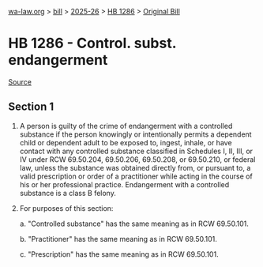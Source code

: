 [wa-law.org](/) > [bill](/bill/) > [2025-26](/bill/2025-26/) > [HB 1286](/bill/2025-26/hb/1286/) > [Original Bill](/bill/2025-26/hb/1286/1/)

# HB 1286 - Control. subst. endangerment

[Source](http://lawfilesext.leg.wa.gov/biennium/2025-26/Pdf/Bills/House%20Bills/1286.pdf)

## Section 1
1. A person is guilty of the crime of endangerment with a controlled substance if the person knowingly or intentionally permits a dependent child or dependent adult to be exposed to, ingest, inhale, or have contact with any controlled substance classified in Schedules I, II, III, or IV under RCW 69.50.204, 69.50.206, 69.50.208, or 69.50.210, or federal law, unless the substance was obtained directly from, or pursuant to, a valid prescription or order of a practitioner while acting in the course of his or her professional practice. Endangerment with a controlled substance is a class B felony.

2. For purposes of this section:

    a. "Controlled substance" has the same meaning as in RCW 69.50.101.

    b. "Practitioner" has the same meaning as in RCW 69.50.101.

    c. "Prescription" has the same meaning as in RCW 69.50.101.
